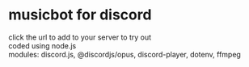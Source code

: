 # musicbot for discord
click the url to add to your server to try out
<br /> coded using node.js
<br /> modules: discord.js, @discordjs/opus, discord-player, dotenv, ffmpeg

